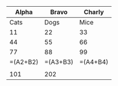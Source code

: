 |Alpha|Bravo|Charly|
| - | - | - |
|Cats|Dogs|Mice|
|11|22|33|
|44|55|66|
|77|88|99|
|=(A2+B2)|=(A3+B3)|=(A4+B4)|
| | | |
|101| 202 |
